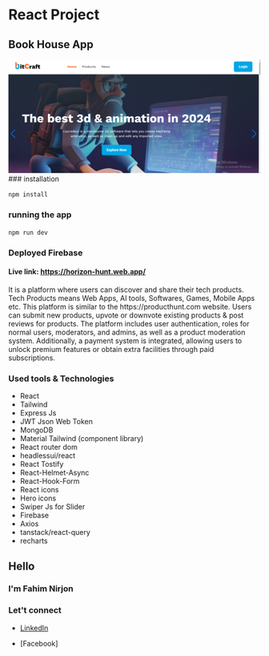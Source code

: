 # React Project

## Book House App

<img src="./bit craft.png" />
### installation

```
npm install
```

### running the app

```
npm run dev
```

### Deployed Firebase

#### Live link: https://horizon-hunt.web.app/


<p>It is a platform where users can discover and share their tech products. Tech
Products means Web Apps, AI tools, Softwares, Games, Mobile Apps etc. This
platform is similar to the https://producthunt.com website. Users can submit new
products, upvote or downvote existing products & post reviews for products. The
platform includes user authentication, roles for normal users, moderators, and admins,
as well as a product moderation system. Additionally, a payment system is integrated,
allowing users to unlock premium features or obtain extra facilities through paid
subscriptions.
</p>

### Used tools & Technologies

- React
- Tailwind
- Express Js
- JWT Json Web Token
- MongoDB
- Material Tailwind (component library)
- React router dom
- headlessui/react
- React Tostify
- React-Helmet-Async
- React-Hook-Form
- React icons
- Hero icons
- Swiper Js for Slider
- Firebase
- Axios
- tanstack/react-query
- recharts

## Hello

### I'm Fahim Nirjon

### Let't connect

- [LinkedIn](https://www.linkedin.com/in/fahimnirjon04/)

- [Facebook]

